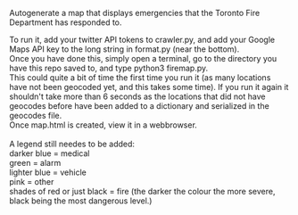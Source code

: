 Autogenerate a map that displays emergencies that the Toronto Fire Department has responded to.<br />

To run it, add your twitter API tokens to crawler.py, and add your Google Maps API key to the long string in format.py (near the bottom).<br />
Once you have done this, simply open a terminal, go to the directory you have this repo saved to, and type python3 firemap.py.<br />
This could quite a bit of time the first time you run it (as many locations have not been geocoded yet, and this takes some time). If you run it again it shouldn't take more than 6 seconds as the locations that did not have geocodes before have been added to a dictionary and serialized in the geocodes file.<br />
Once map.html is created, view it in a webbrowser.<br /><br />
A legend still needes to be added:<br />
darker blue = medical<br />
green = alarm<br />
lighter blue = vehicle <br />
pink = other<br />
shades of red or just black = fire (the darker the colour the more severe, black being the most dangerous level.)<br />

